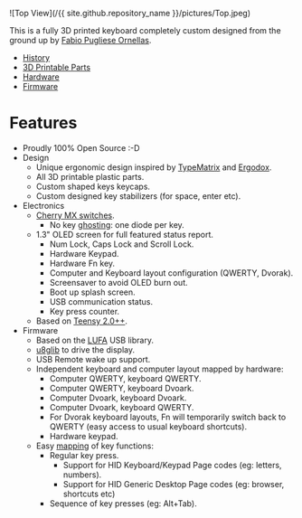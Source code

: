 ![Top View](/{{ site.github.repository_name }}/pictures/Top.jpeg)

This is a fully 3D printed keyboard completely custom designed from the ground up by [Fabio Pugliese Ornellas](https://github.com/fornellas).

- [History](history.html)
- [3D Printable Parts](design.html)
- [Hardware](hardware.html)
- [Firmware](firmware.html)

# Features

- Proudly 100% Open Source :-D
- Design
  - Unique ergonomic design inspired by [TypeMatrix](http://typematrix.com/) and [Ergodox](https://www.ergodox.io/).
  - All 3D printable plastic parts.
  - Custom shaped keys keycaps.
  - Custom designed key stabilizers (for space, enter etc).
- Electronics
  - [Cherry MX switches](http://cherryamericas.com/product/mx-series-2/).
    - No key [ghosting](http://blog.komar.be/how-to-make-a-keyboard-the-matrix/): one diode per key.
  - 1.3" OLED screen for full featured status report.
    - Num Lock, Caps Lock and Scroll Lock.
    - Hardware Keypad.
    - Hardware Fn key.
    - Computer and Keyboard layout configuration (QWERTY, Dvorak).
    - Screensaver to avoid OLED burn out.
    - Boot up splash screen.
    - USB communication status.
    - Key press counter.
  - Based on [Teensy 2.0++](https://www.pjrc.com/store/teensypp.html).
- Firmware
  - Based on the [LUFA](http://www.fourwalledcubicle.com/LUFA.php) USB library.
  - [u8glib](https://github.com/olikraus/u8glib) to drive the display.
  - USB Remote wake up support.
  - Independent keyboard and computer layout mapped by hardware:
    - Computer QWERTY, keyboard QWERTY.
    - Computer QWERTY, keyboard Dvoark.
    - Computer Dvoark, keyboard Dvoark.
    - Computer Dvoark, keyboard QWERTY.
    - For Dvorak keyboard layouts, Fn will temporarily switch back to QWERTY (easy access to usual keyboard shortcuts).
    - Hardware keypad.
  - Easy [mapping](https://github.com/fornellas/3d_printed_keyboard/blob/master/Keymap.c#L63) of key functions:
    - Regular key press.
      - Support for HID Keyboard/Keypad Page codes (eg: letters, numbers).
      - Support for HID Generic Desktop Page codes (eg: browser, shortcuts etc)
    - Sequence of key presses (eg: Alt+Tab).